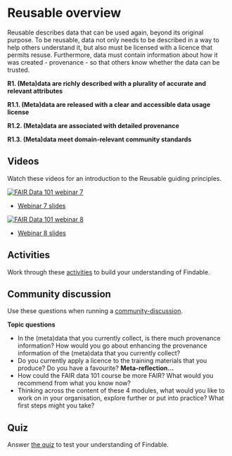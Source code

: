 # Reusable overview

Reusable describes data that can be used again, beyond its original purpose. To be reusable, data not only needs to be described in a way to help others understand it, but also must be licensed with a licence that permits resuse. Furthermore, data must contain information about how it was created - provenance - so that others know whether the data can be trusted.

**R1. (Meta)data are richly described with a plurality of accurate and relevant attributes**

**R1.1. (Meta)data are released with a clear and accessible data usage license**

**R1.2. (Meta)data are associated with detailed provenance**

**R1.3. (Meta)data meet domain-relevant community standards**

## Videos

Watch these videos for an introduction to the Reusable guiding principles.

[![FAIR Data 101 webinar 7](https://img.youtube.com/vi/wFGdzvGuRZ4/0.jpg)](https://www.youtube.com/watch?v=wFGdzvGuRZ4)

* [Webinar 7 slides](webinar-7-slides.pdf)

[![FAIR Data 101 webinar 8](https://img.youtube.com/vi/rNDFw1fdXTA/0.jpg)](https://www.youtube.com/watch?v=rNDFw1fdXTA)

* [Webinar 8 slides](webinar-8-slides.pdf)

## Activities

Work through these [activities](activities.md) to build your understanding of Findable.

## Community discussion

Use these questions when running a [community-discussion](course-resources/community-discussion-factsheet.md).

**Topic questions**
* In the (meta)data that you currently collect, is there much provenance information? How would you go about enhancing the provenance information of the (meta)data that you currently collect?
* Do you currently apply a licence to the training materials that you produce? Do you have a favourite?
**Meta-reflection...**
* How could the FAIR data 101 course be more FAIR? What would you recommend from what you know now?
* Thinking across the content of these 4 modules, what would you like to work on in your organisation, explore further or put into practice? What first steps might you take?

## Quiz

Answer [the quiz](quiz.md) to test your understanding of Findable.
